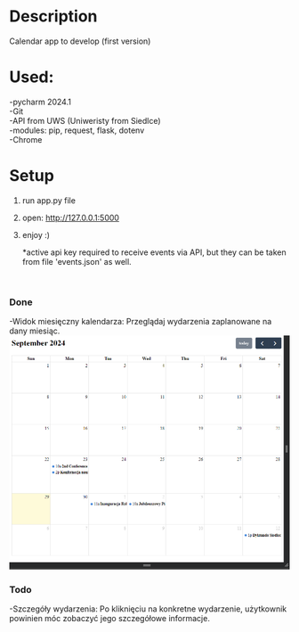 # Description
Calendar app to develop (first version)
<br>

# Used:
-pycharm 2024.1 <br>
-Git <br>
-API from UWS (Uniweristy from Siedlce) <br>
-modules: pip, request, flask, dotenv <br>
-Chrome

# Setup
1. run app.py file
2. open: http://127.0.0.1:5000
3. enjoy :)

   *active api key required to receive events via API, but they can be taken from file 'events.json' as well.
 <br>
 
### Done
-Widok miesięczny kalendarza: Przeglądaj wydarzenia zaplanowane na dany miesiąc.
![podgląd](images/2024-09-29_18h29_30.png)
 
### Todo
-Szczegóły wydarzenia: Po kliknięciu na konkretne wydarzenie, użytkownik powinien móc zobaczyć jego szczegółowe informacje.

